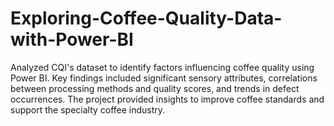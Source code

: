 # Exploring-Coffee-Quality-Data-with-Power-BI
Analyzed CQI's dataset to identify factors influencing coffee quality using Power BI. Key findings included significant sensory attributes, correlations between processing methods and quality scores, and trends in defect occurrences. The project provided insights to improve coffee standards and support the specialty coffee industry.
